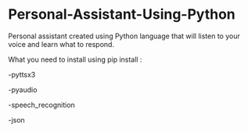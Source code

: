 # Personal-Assistant-Using-Python
Personal assistant created using Python language that will listen to your voice and learn what to respond.

What you need to install using pip install :

-pyttsx3

-pyaudio

-speech_recognition

-json

